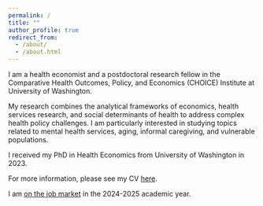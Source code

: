 ```yaml
---
permalink: /
title: ""
author_profile: true
redirect_from: 
  - /about/
  - /about.html
---
```

I am a health economist and a postdoctoral research fellow in the Comparative Health Outcomes, Policy, and Economics (CHOICE) Institute at University of Washington.

My research combines the analytical frameworks of economics, health services research, and social determinants of health to address complex health policy challenges. I am particularly interested in studying topics related to mental health services, aging, informal caregiving, and vulnerable populations. 

I received my PhD in Health Economics from University of Washington in 2023. 

For more information, please see my CV [here](CV_DLee.pdf).

I am <ins>on the job market</ins> in the 2024-2025 academic year.

